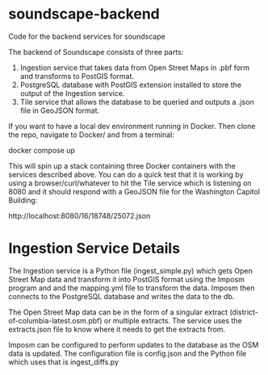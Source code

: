 # soundscape-backend
Code for the backend services for soundscape

The backend of Soundscape consists of three parts:

1. Ingestion service that takes data from Open Street Maps in .pbf form and transforms to PostGIS format.
2. PostgreSQL database with PostGIS extension installed to store the output of the Ingestion service.
3. Tile service that allows the database to be queried and outputs a .json file in GeoJSON format.

If you want to have a local dev environment running in Docker. Then clone the repo, navigate to Docker/ and from a terminal: 

docker compose up

This will spin up a stack containing three Docker containers with the services described above. You can do a quick test that it is working by using a browser/curl/whatever to hit the Tile service which is listening on 8080 and it should respond with a GeoJSON file for the Washington Capitol Building: 

http://localhost:8080/16/18748/25072.json

# Ingestion Service Details

The Ingestion service is a Python file (ingest_simple.py) which gets Open Street Map data and transform it into PostGIS format using the Imposm program and and the mapping.yml file to transform the data. Imposm then connects to the PostgreSQL database and writes the data to the db.

The Open Street Map data can be in the form of a singular extract (district-of-columbia-latest.osm.pbf) or multiple extracts. The service uses the extracts.json file to know where it needs to get the extracts from.

Imposm can be configured to perform updates to the database as the OSM data is updated. The configuration file is config.json and the Python file which uses that is ingest_diffs.py
